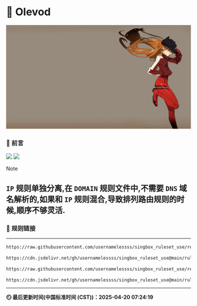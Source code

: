 
# 🧸 Olevod
![](https://raw.githubusercontent.com/usernamelessss/picture-bed/main/images/202504042256831.jpg)
### 📣 前言
![](https://shields.io/badge/-移除重复规则-ff69b4) ![](https://shields.io/badge/-IP&nbsp;规则单独存放不与&nbsp;DOMAIN&nbsp;等混合-green)
> [!NOTE]
**`IP` 规则单独分离,在 `DOMAIN` 规则文件中,不需要 `DNS` 域名解析的,如果和 `IP` 规则混合,导致排列路由规则的时候,顺序不够灵活.**
---

###  🔗 规则链接
---

```url
https://raw.githubusercontent.com/usernamelessss/singbox_ruleset_use/refs/heads/main/rule/Olevod/Olevod_No_IP.json
```

```url
https://cdn.jsdelivr.net/gh/usernamelessss/singbox_ruleset_use@main/rule/Olevod/Olevod_No_IP.json
```

```url
https://raw.githubusercontent.com/usernamelessss/singbox_ruleset_use/refs/heads/main/rule/Olevod/Olevod_No_IP.srs
```

```url
https://cdn.jsdelivr.net/gh/usernamelessss/singbox_ruleset_use@main/rule/Olevod/Olevod_No_IP.srs
```

---
**⏲️ 最后更新时间(中国标准时间 (CST))：2025-04-20 07:24:19**